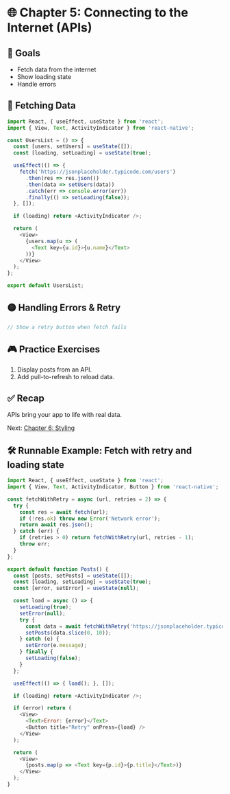 # 🌐 Chapter 5: Connecting to the Internet (APIs)

## 🎯 Goals
- Fetch data from the internet
- Show loading state
- Handle errors

## 🔵 Fetching Data
```javascript
import React, { useEffect, useState } from 'react';
import { View, Text, ActivityIndicator } from 'react-native';

const UsersList = () => {
  const [users, setUsers] = useState([]);
  const [loading, setLoading] = useState(true);

  useEffect(() => {
    fetch('https://jsonplaceholder.typicode.com/users')
      .then(res => res.json())
      .then(data => setUsers(data))
      .catch(err => console.error(err))
      .finally(() => setLoading(false));
  }, []);

  if (loading) return <ActivityIndicator />;

  return (
    <View>
      {users.map(u => (
        <Text key={u.id}>{u.name}</Text>
      ))}
    </View>
  );
};

export default UsersList;
```

## 🟡 Handling Errors & Retry
```javascript
// Show a retry button when fetch fails
```

## 🎮 Practice Exercises
1. Display posts from an API.
2. Add pull-to-refresh to reload data.

## ✅ Recap
APIs bring your app to life with real data.

Next: [Chapter 6: Styling](../06-styling/README.md)

## 🛠️ Runnable Example: Fetch with retry and loading state

```javascript
import React, { useEffect, useState } from 'react';
import { View, Text, ActivityIndicator, Button } from 'react-native';

const fetchWithRetry = async (url, retries = 2) => {
  try {
    const res = await fetch(url);
    if (!res.ok) throw new Error('Network error');
    return await res.json();
  } catch (err) {
    if (retries > 0) return fetchWithRetry(url, retries - 1);
    throw err;
  }
};

export default function Posts() {
  const [posts, setPosts] = useState([]);
  const [loading, setLoading] = useState(true);
  const [error, setError] = useState(null);

  const load = async () => {
    setLoading(true);
    setError(null);
    try {
      const data = await fetchWithRetry('https://jsonplaceholder.typicode.com/posts');
      setPosts(data.slice(0, 10));
    } catch (e) {
      setError(e.message);
    } finally {
      setLoading(false);
    }
  };

  useEffect(() => { load(); }, []);

  if (loading) return <ActivityIndicator />;

  if (error) return (
    <View>
      <Text>Error: {error}</Text>
      <Button title="Retry" onPress={load} />
    </View>
  );

  return (
    <View>
      {posts.map(p => <Text key={p.id}>{p.title}</Text>)}
    </View>
  );
}
```